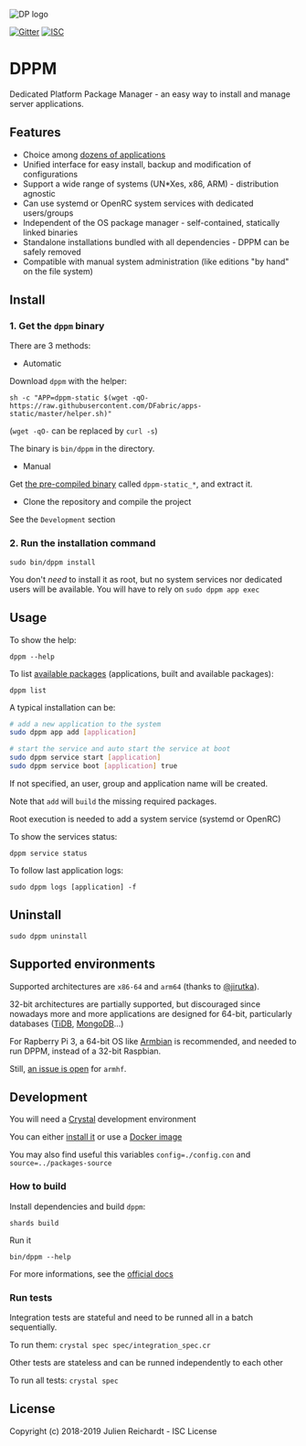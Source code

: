 ![DP logo](https://avatars.githubusercontent.com/u/19499073)

[![Gitter](https://img.shields.io/badge/chat-on_gitter-red.svg?style=flat-square)](https://gitter.im/DFabric/dppm)
[![ISC](https://img.shields.io/badge/License-ISC-blue.svg?style=flat-square)](https://en.wikipedia.org/wiki/ISC_license)

# DPPM

Dedicated Platform Package Manager - an easy way to install and manage server applications.

## Features

- Choice among [dozens of applications](https://github.com/DFabric/packages-source)
- Unified interface for easy install, backup and modification of configurations
- Support a wide range of systems (UN*Xes, x86, ARM) - distribution agnostic
- Can use systemd or OpenRC system services with dedicated users/groups
- Independent of the OS package manager - self-contained, statically linked binaries
- Standalone installations bundled with all dependencies - DPPM can be safely removed
- Compatible with manual system administration (like editions "by hand" on the file system)

## Install

### 1. Get the `dppm` binary

There are 3 methods:

- Automatic

Download `dppm` with the helper:

`sh -c "APP=dppm-static $(wget -qO- https://raw.githubusercontent.com/DFabric/apps-static/master/helper.sh)"`

(`wget -qO-` can be replaced by `curl -s`)

The binary is `bin/dppm` in the directory.

- Manual

Get [the pre-compiled binary](https://bitbucket.org/dfabric/packages/downloads/) called `dppm-static_*`, and extract it.

- Clone the repository and compile the project

See the `Development` section

### 2. Run the installation command

`sudo bin/dppm install`

You don't *need* to install it as root, but no system services nor dedicated users will be available. You will have to rely on `sudo dppm app exec`

## Usage

To show the help:

`dppm --help`

To list [available packages](https://github.com/DFabric/package-sources) (applications, built and available packages):

`dppm list`

A typical installation can be:

```sh
# add a new application to the system
sudo dppm app add [application]

# start the service and auto start the service at boot
sudo dppm service start [application]
sudo dppm service boot [application] true
```

If not specified, an user, group and application name will be created.

Note that `add` will `build` the missing required packages.

Root execution is needed to add a system service (systemd or OpenRC)

To show the services status:

`dppm service status`

To follow last application logs:

`sudo dppm logs [application] -f`

## Uninstall

`sudo dppm uninstall`

## Supported environments

Supported architectures are `x86-64` and `arm64` (thanks to [@jirutka](https://github.com/jirutka)).

32-bit architectures are partially supported, but discouraged since nowadays more and more applications are designed for 64-bit, particularly databases ([TiDB](https://github.com/pingcap/tidb/issues/5224), [MongoDB](https://www.mongodb.com/blog/post/32-bit-limitations)...)

For Rapberry Pi 3, a 64-bit OS like [Armbian](https://www.armbian.com/) is recommended, and needed to run DPPM, instead of a 32-bit Raspbian.

Still, [an issue is open](https://github.com/crystal-lang/crystal/issues/5467) for `armhf`.

## Development

You will need a [Crystal](https://crystal-lang.org) development environment

You can either [install it](https://crystal-lang.org/docs/installation) or use a [Docker image](https://hub.docker.com/r/jrei/crystal-alpine)

You may also find useful this variables `config=./config.con` and `source=../packages-source`

### How to build

Install dependencies and build `dppm`:

`shards build`

Run it

`bin/dppm --help`

For more informations, see the [official docs](https://crystal-lang.org/docs/using_the_compiler/)

### Run tests

Integration tests are stateful and need to be runned all in a batch sequentially.

To run them: `crystal spec spec/integration_spec.cr`

Other tests are stateless and can be runned independently to each other

To run all tests: `crystal spec`

## License                                                                                                 

Copyright (c) 2018-2019 Julien Reichardt - ISC License
